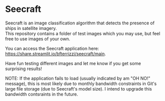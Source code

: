 # Seecraft

Seecraft is an image classification algorithm that detects the presence of ships in satellite imagery.   
This repository contains a folder of test images which you may use, but feel free to use images of your own.    
   
You can access the Seecraft application here: https://share.streamlit.io/bfterrizzi/seecraft/main.
   
Have fun testing different images and let me know if you get some surprising results!   
   
NOTE: If the application fails to load (usually indicated by am "OH NO!" message), this is most likely due to monthly bandwidth constraints in Git's large file storage (due to Seecraft's model size). I intend to upgrade this bandwidth contsraints in the future. 

